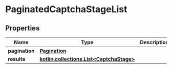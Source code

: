 
# PaginatedCaptchaStageList

## Properties
Name | Type | Description | Notes
------------ | ------------- | ------------- | -------------
**pagination** | [**Pagination**](Pagination.md) |  | 
**results** | [**kotlin.collections.List&lt;CaptchaStage&gt;**](CaptchaStage.md) |  | 



